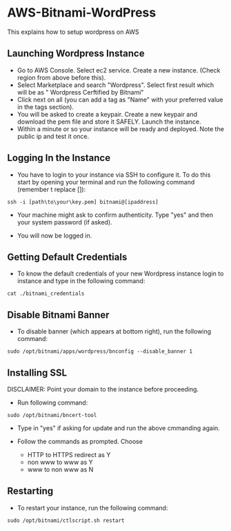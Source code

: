 # AWS-Bitnami-WordPress

This explains how to setup wordpress on AWS

## Launching Wordpress Instance

* Go to AWS Console. Select ec2 service. Create a new instance. (Check region from above before this).
* Select Marketplace and search "Wordpress". Select first result which will be as " Wordpress Cerftified by Bitnami"
* Click next on all (you can add a tag as "Name" with your preferred value in the tags section).
* You will be asked to create a keypair. Create a new keypair and download the pem file and store it SAFELY. Launch the instance.
* Within a minute or so your instance will be ready and deployed. Note the public ip and test it once.

## Logging In the Instance

* You have to login to your instance via SSH to configure it. To do this start by opening your terminal and run the following command (remember t replace []):

```
ssh -i [path\to\your\key.pem] bitnami@[ipaddress]
```

* Your machine might ask to confirm authenticity. Type "yes" and then your system password (if asked).

* You will now be logged in.

## Getting Default Credentials

* To know the default credentials of your new Wordpress instance login to instance and type in the following command:

```
cat ./bitnami_credentials
```

## Disable Bitnami Banner

* To disable banner (which appears at bottom right), run the following command:

```
sudo /opt/bitnami/apps/wordpress/bnconfig --disable_banner 1
```

## Installing SSL

DISCLAIMER: Point your domain to the instance before proceeding.

* Run following command:

```
sudo /opt/bitnami/bncert-tool
```

* Type in "yes" if asking for update and run the above cmmanding again.

* Follow the commands as prompted. Choose 
    * HTTP to HTTPS redirect as Y
    * non www to www as Y
    * www to non www as N
    
## Restarting

* To restart your instance, run the following command:

```
sudo /opt/bitnami/ctlscript.sh restart
```
